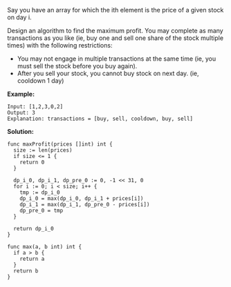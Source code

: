 Say you have an array for which the ith element is the price of a given stock on day i.

Design an algorithm to find the maximum profit. You may complete as many transactions as you like (ie, buy one and sell one share of the stock multiple times) with the following restrictions:

- You may not engage in multiple transactions at the same time (ie, you must sell the stock before you buy again).
- After you sell your stock, you cannot buy stock on next day. (ie, cooldown 1 day)

**Example:**

```
Input: [1,2,3,0,2]
Output: 3 
Explanation: transactions = [buy, sell, cooldown, buy, sell]
```

**Solution:**

```golang
func maxProfit(prices []int) int {
  size := len(prices)
  if size <= 1 {
    return 0
  }

  dp_i_0, dp_i_1, dp_pre_0 := 0, -1 << 31, 0
  for i := 0; i < size; i++ {
    tmp := dp_i_0
    dp_i_0 = max(dp_i_0, dp_i_1 + prices[i])
    dp_i_1 = max(dp_i_1, dp_pre_0 - prices[i])
    dp_pre_0 = tmp
  }

  return dp_i_0
}

func max(a, b int) int {
  if a > b {
    return a
  }
  return b
}
```
